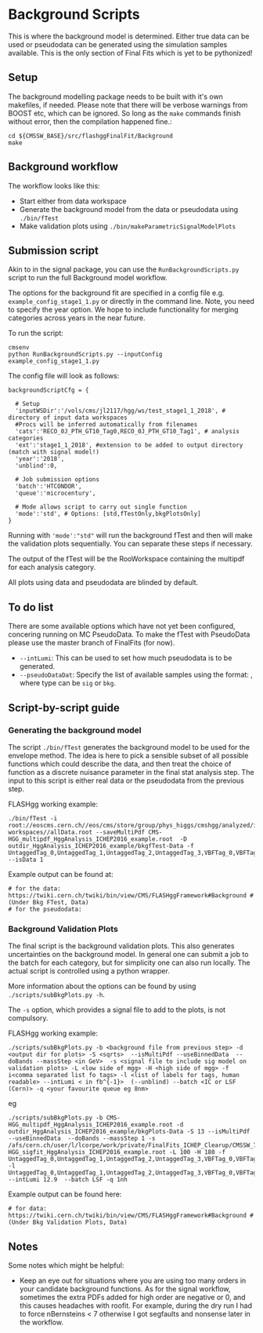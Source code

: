 # Background Scripts
This is where the background model is determined. Either true data can be used or pseudodata can be generated using the simulation samples available. This is the only section of Final Fits which is yet to be pythonized!

## Setup

The background modelling package needs to be built with it's own makefiles, if needed. Please note that there will be verbose warnings from BOOST etc, which can be ignored. So long as the `make` commands finish without error, then the compilation happened fine.:

```
cd ${CMSSW_BASE}/src/flashggFinalFit/Background
make
```

## Background workflow

The workflow looks like this:
* Start either from data workspace 
* Generate the background model from the data or pseudodata using `./bin/fTest`
* Make validation plots using `./bin/makeParametricSignalModelPlots`

## Submission script

Akin to in the signal package, you can use the `RunBackgroundScripts.py` script to run the full Background model workflow.

The options for the background fit are specified in a config file e.g. `example_config_stage1_1.py` or directly in the command line. Note, you need to specify the year option. We hope to include functionality for merging categories across years in the near future.

To run the script:
```
cmsenv
python RunBackgroundScripts.py --inputConfig example_config_stage1_1.py
```

The config file will look as follows:
```
backgroundScriptCfg = {
  
  # Setup
  'inputWSDir':'/vols/cms/jl2117/hgg/ws/test_stage1_1_2018', # directory of input data workspaces
  #Procs will be inferred automatically from filenames
  'cats':'RECO_0J_PTH_GT10_Tag0,RECO_0J_PTH_GT10_Tag1', # analysis categories
  'ext':'stage1_1_2018', #extension to be added to output directory (match with signal model!)
  'year':'2018', 
  'unblind':0,

  # Job submission options
  'batch':'HTCONDOR',
  'queue':'microcentury',

  # Mode allows script to carry out single function
  'mode':'std', # Options: [std,fTestOnly,bkgPlotsOnly]
}
```

Running with `'mode':"std"` will run the background fTest and then will make the validation plots sequentially. You can separate these steps if necessary.

The output of the fTest will be the RooWorkspace containing the multipdf for each analysis category.

All plots using data and pseudodata are blinded by default.

## To do list
There are some available options which have not yet been configured, concering running on MC PseudoData. To make the fTest with PseudoData please use the master branch of FinalFits (for now).
* `--intLumi`: This can be used to set how much pseudodata is to be generated.
* `--pseudoDataDat`: Specify the list of available samples using the format: <type>,<filepath> where type can be `sig` or `bkg`.

## Script-by-script guide
### Generating the background model

The script `./bin/fTest` generates the background model to be used for the envelope method. The idea is here to pick a sensible subset of all possible functions which could describe the data, and then treat the choice of function as a discrete nuisance parameter in the final stat analysis step. The input to this script is either real data or the pseudodata from the previous step.

FLASHgg working example:

```
./bin/fTest -i root://eoscms.cern.ch//eos/cms/store/group/phys_higgs/cmshgg/analyzed/ichep2016/flashgg-workspaces//allData.root --saveMultiPdf CMS-HGG_multipdf_HggAnalysis_ICHEP2016_example.root  -D outdir_HggAnalysis_ICHEP2016_example/bkgfTest-Data -f UntaggedTag_0,UntaggedTag_1,UntaggedTag_2,UntaggedTag_3,VBFTag_0,VBFTag_1,TTHHadronicTag,TTHLeptonicTag  --isData 1
```

Example output can be found at:

```
# for the data:
https://twiki.cern.ch/twiki/bin/view/CMS/FLASHggFramework#Background #(Under Bkg FTest, Data)
# for the pseudodata:
```

### Background Validation Plots

The final script is the background validation plots. This also generates uncertainties on the background model. In general one can submit a job to the batch for each category, but for simplicity one can also run locally. The actual script is controlled using a python wrapper.

More information about the options can be found by using `./scripts/subBkgPlots.py -h`.

The `-s` option, which provides a signal file to add to the plots, is not compulsory.

FLASHgg working example:

```
./scripts/subBkgPlots.py -b <background file from previous step> -d <output dir for plots> -S <sqrts>  --isMultiPdf --useBinnedData  --doBands --massStep <in GeV>  -s <signal file to include sig model on validation plots> -L <low side of mgg> -H <high side of mgg> -f i<comma separated list fo tags> -l <list of labels for tags, human readable> --intLumi < in fb^{-1}>  (--unblind) --batch <IC or LSF (Cern)> -q <your favourite queue eg 8nm>
```
eg
```
./scripts/subBkgPlots.py -b CMS-HGG_multipdf_HggAnalysis_ICHEP2016_example.root -d outdir_HggAnalysis_ICHEP2016_example/bkgPlots-Data -S 13 --isMultiPdf --useBinnedData  --doBands --massStep 1 -s /afs/cern.ch/user/l/lcorpe/work/private/FinalFits_ICHEP_Clearup/CMSSW_7_4_7/src/flashggFinalFit/Signal/outdir_HggAnalysis_ICHEP2016_example/CMS-HGG_sigfit_HggAnalysis_ICHEP2016_example.root -L 100 -H 180 -f UntaggedTag_0,UntaggedTag_1,UntaggedTag_2,UntaggedTag_3,VBFTag_0,VBFTag_1,TTHHadronicTag,TTHLeptonicTag -l UntaggedTag_0,UntaggedTag_1,UntaggedTag_2,UntaggedTag_3,VBFTag_0,VBFTag_1,TTHHadronicTag,TTHLeptonicTag --intLumi 12.9  --batch LSF -q 1nh
```

Example output can be found here:

```
# for data:
https://twiki.cern.ch/twiki/bin/view/CMS/FLASHggFramework#Background #(Under Bkg Validation Plots, Data)
```

## Notes

Some notes which might be helpful:

* Keep an eye out for situations where you are using too many orders in your candidate background functions. As for the signal workflow, sometimes the extra PDFs added for high order are negative or 0, and this causes headaches with roofit. For example, during the dry run I had to force nBernsteins < 7 otherwise I got segfaults and nonsense later in the workflow.

